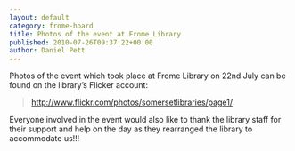 ```yaml
---
layout: default
category: frome-hoard
title: Photos of the event at Frome Library
published: 2010-07-26T09:37:22+00:00
author: Daniel Pett
---
```

Photos of the event which took place at Frome Library on 22nd July can be found on the library’s Flicker account:

> http://www.flickr.com/photos/somersetlibraries/page1/

Everyone involved in the event would also like to thank the library staff for their support and help on the day as they rearranged the library to accommodate us!!!
